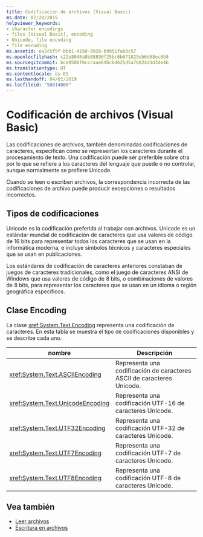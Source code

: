 ```yaml
---
title: Codificación de archivos (Visual Basic)
ms.date: 07/20/2015
helpviewer_keywords:
- character encodings
- files [Visual Basic], encoding
- Unicode, file encoding
- file encoding
ms.assetid: ea2c5f5f-bbb1-4150-9928-b9951fa6bc57
ms.openlocfilehash: c22e8046a8b88890f25bc6b671825eb6d68ec6b8
ms.sourcegitcommit: bce0586f0cccaae6d6cbd625d5a7b824d1d3de4b
ms.translationtype: HT
ms.contentlocale: es-ES
ms.lasthandoff: 04/02/2019
ms.locfileid: "58814008"
---
```

# <a name="file-encodings-visual-basic"></a>Codificación de archivos (Visual Basic)
Las codificaciones de archivos, también denominadas codificaciones de caracteres, especifican cómo se representan los caracteres durante el procesamiento de texto. Una codificación puede ser preferible sobre otra por lo que se refiere a los caracteres del lenguaje que puede o no controlar, aunque normalmente se prefiere Unicode.  
  
 Cuando se leen o escriben archivos, la correspondencia incorrecta de las codificaciones de archivo puede producir excepciones o resultados incorrectos.  
  
## <a name="types-of-encodings"></a>Tipos de codificaciones  
 Unicode es la codificación preferida al trabajar con archivos. Unicode es un estándar mundial de codificación de caracteres que usa valores de código de 16 bits para representar todos los caracteres que se usan en la informática moderna, e incluye símbolos técnicos y caracteres especiales que se usan en publicaciones.  
  
 Los estándares de codificación de caracteres anteriores constaban de juegos de caracteres tradicionales, como el juego de caracteres ANSI de Windows que usa valores de código de 8 bits, o combinaciones de valores de 8 bits, para representar los caracteres que se usan en un idioma o región geográfica específicos.  
  
## <a name="encoding-class"></a>Clase Encoding  
 La clase <xref:System.Text.Encoding> representa una codificación de caracteres. En esta tabla se muestra el tipo de codificaciones disponibles y se describe cada uno.  
  
|nombre|Descripción|
|---|---|    
|<xref:System.Text.ASCIIEncoding>|Representa una codificación de caracteres ASCII de caracteres Unicode.|  
|<xref:System.Text.UnicodeEncoding>|Representa una codificación UTF-16 de caracteres Unicode.|  
|<xref:System.Text.UTF32Encoding>|Representa una codificación UTF-32 de caracteres Unicode.|  
|<xref:System.Text.UTF7Encoding>|Representa una codificación UTF-7 de caracteres Unicode.|  
|<xref:System.Text.UTF8Encoding>|Representa una codificación UTF-8 de caracteres Unicode.|  
  
## <a name="see-also"></a>Vea también

- [Leer archivos](../../../../visual-basic/developing-apps/programming/drives-directories-files/reading-from-files.md)
- [Escritura en archivos](../../../../visual-basic/developing-apps/programming/drives-directories-files/writing-to-files.md)
